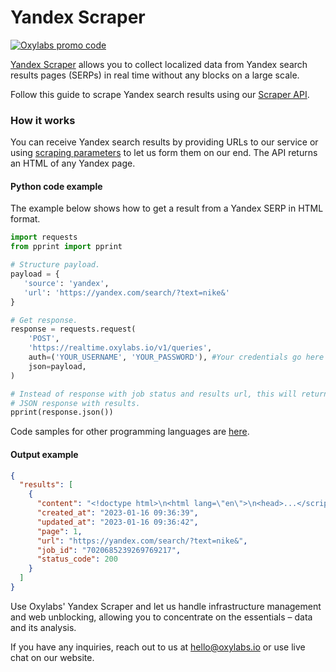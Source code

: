 # Yandex Scraper

[![Oxylabs promo code](https://user-images.githubusercontent.com/129506779/250792357-8289e25e-9c36-4dc0-a5e2-2706db797bb5.png)](https://oxylabs.go2cloud.org/aff_c?offer_id=7&aff_id=877&url_id=112)

[Yandex Scraper](https://oxylabs.io/products/scraper-api/serp/yandex) allows you to collect localized data from Yandex search results pages (SERPs) in real time without any blocks on a large scale.

Follow this guide to scrape Yandex search results using our [Scraper API](https://oxylabs.io/products/scraper-api). 

### How it works

You can receive Yandex search results by providing URLs to our service or using [scraping parameters](https://developers.oxylabs.io/scraper-apis/serp-scraper-api/yandex) to let us form them on our end. The API returns an HTML of any Yandex page.

#### Python code example

The example below shows how to get a result from a Yandex SERP in HTML format.

```python
import requests
from pprint import pprint

# Structure payload.
payload = {
   'source': 'yandex',
   'url': 'https://yandex.com/search/?text=nike&'
}

# Get response.
response = requests.request(
    'POST',
    'https://realtime.oxylabs.io/v1/queries',
    auth=('YOUR_USERNAME', 'YOUR_PASSWORD'), #Your credentials go here
    json=payload,
)

# Instead of response with job status and results url, this will return the
# JSON response with results.
pprint(response.json())
```

Code samples for other programming languages are [here](https://github.com/oxylabs/yandex-scraper/tree/main/code%20examples).

#### Output example

```json
{
  "results": [
    {
      "content": "<!doctype html>\n<html lang=\"en\">\n<head>...</script></body>\n</html>\n",
      "created_at": "2023-01-16 09:36:39",
      "updated_at": "2023-01-16 09:36:42",
      "page": 1,
      "url": "https://yandex.com/search/?text=nike&",
      "job_id": "7020685239269769217",
      "status_code": 200
    }
  ]
}
```

Use Oxylabs' Yandex Scraper and let us handle infrastructure management and web unblocking, allowing you to concentrate on the essentials – data and its analysis.

If you have any inquiries, reach out to us at hello@oxylabs.io or use live chat on our website.
